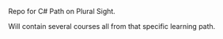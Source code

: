 Repo for C# Path on Plural Sight. 

Will contain several courses all from that specific learning path.